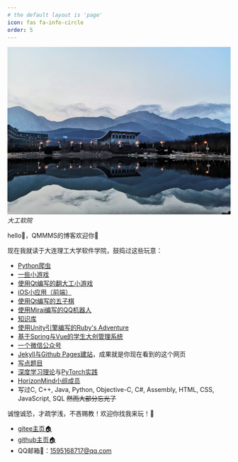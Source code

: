 ```yaml
---
# the default layout is 'page'
icon: fas fa-info-circle
order: 5
---
```


![大工软院](/assets/img/about/school.jpg)
_大工软院_

hello👋，QMMMS的博客欢迎你👏

现在我就读于大连理工大学软件学院，鼓捣过这些玩意：

- [Python爬虫](https://gitee.com/QMMMS/small-spider)
- [一些小游戏](https://gitee.com/QMMMS/small-game)
- [使用Qt编写的翻大工小游戏](https://gitee.com/QMMMS/dutgame)
- [iOS小应用（前端）](https://gitee.com/QMMMS/reading-notes/tree/main/%E4%BC%A0%E6%99%BA%20iOS/qms_15_%E4%B8%80%E4%B8%AA%E6%80%BB%E7%BB%93)
- [使用Qt编写的五子棋](https://gitee.com/QMMMS/ms-chess)
- [使用Mirai编写的QQ机器人](https://gitee.com/QMMMS/mirai-plugin-example)
- [知识库](https://gitee.com/QMMMS/reading-notes)
- [使用Unity引擎编写的Ruby's Adventure](https://gitee.com/QMMMS/ruby-adventure)
- [基于Spring与Vue的学生大创管理系统](https://gitee.com/QMMMS/ipmsfcsv3)
- [一个微信公众号](https://mp.weixin.qq.com/mp/appmsgalbum?__biz=Mzg2NDgyNjY1Ng==&action=getalbum&album_id=2543018248246919170&scene=173&from_msgid=2247484157&from_itemidx=1&count=3&nolastread=1#wechat_redirect)
- [Jekyll与Github Pages建站](/posts/Jekyll与Github-pages建站/)，成果就是你现在看到的这个网页
- [写点题目](https://www.luogu.com.cn/user/574091#practice)
- [深度学习理论](https://gitee.com/QMMMS/reading-notes/tree/main/%E5%90%B4%E6%81%A9%E8%BE%BE%20%E6%B7%B1%E5%BA%A6%E5%AD%A6%E4%B9%A0)与[PyTorch实践](https://gitee.com/QMMMS/py-torch-practice)
- [HorizonMind小组成员](https://gitee.com/horizon-mind)
- 写过C, C++, Java, Python, Objective-C, C#, Assembly, HTML, CSS, JavaScript, SQL ~~然而大部分忘光了~~

诚惶诚恐，才疏学浅，不吝赐教！欢迎你找我来玩！👼

- [gitee主页🏠](https://gitee.com/QMMMS)
- [github主页🏠](https://github.com/QMMMS)
- QQ邮箱📮：1595168717@qq.com
